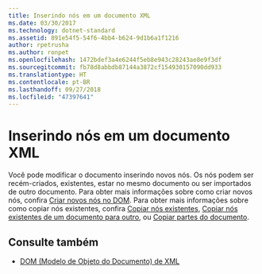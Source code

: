 ```yaml
---
title: Inserindo nós em um documento XML
ms.date: 03/30/2017
ms.technology: dotnet-standard
ms.assetid: 891e54f5-54f6-4bb4-b624-9d1b6a1f1216
author: rpetrusha
ms.author: ronpet
ms.openlocfilehash: 1472bdef3a4e6244f5eb8e943c28243ae8e9f3df
ms.sourcegitcommit: fb78d8abbdb87144a3872cf154930157090dd933
ms.translationtype: HT
ms.contentlocale: pt-BR
ms.lasthandoff: 09/27/2018
ms.locfileid: "47397641"
---
```

# <a name="inserting-nodes-into-an-xml-document"></a>Inserindo nós em um documento XML
Você pode modificar o documento inserindo novos nós. Os nós podem ser recém-criados, existentes, estar no mesmo documento ou ser importados de outro documento. Para obter mais informações sobre como criar novos nós, confira [Criar novos nós no DOM](../../../../docs/standard/data/xml/create-new-nodes-in-the-dom.md). Para obter mais informações sobre como copiar nós existentes, confira [Copiar nós existentes](../../../../docs/standard/data/xml/copy-existing-nodes.md), [Copiar nós existentes de um documento para outro](../../../../docs/standard/data/xml/copying-existing-nodes-from-one-document-to-another.md), ou [Copiar partes do documento](../../../../docs/standard/data/xml/copying-document-fragments.md).  
  
## <a name="see-also"></a>Consulte também

- [DOM (Modelo de Objeto do Documento) de XML](../../../../docs/standard/data/xml/xml-document-object-model-dom.md)
